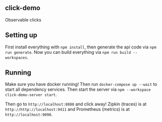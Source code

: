 ## click-demo

Observable clicks

## Setting up

First install everything with `npm install`, then generate the api code via `npm run generate`. Now you can build everything via `npm run build --workspaces`.

## Running

Make sure you have docker running! Then run `docker-compose up --wait` to start all dependency services. Then start the server via `npm --workspace click-demo-server start`.

Then go to `http://localhost:8080` and click away! Zipkin (traces) is at `http://http://localhost:9411` and Prometheus (metrics) is at `http://localhost:9090`.


